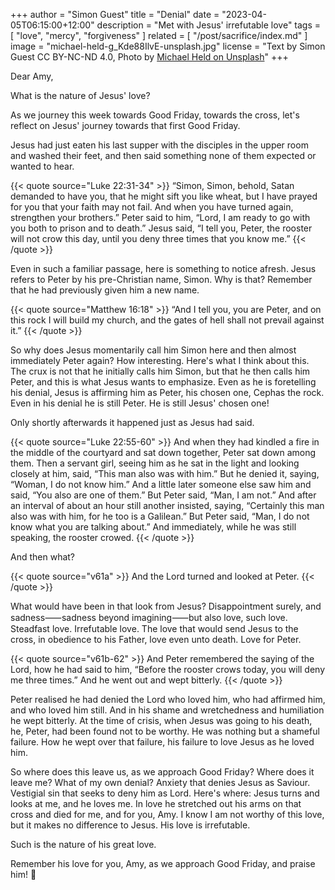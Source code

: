 +++
author = "Simon Guest"
title = "Denial"
date = "2023-04-05T06:15:00+12:00"
description = "Met with Jesus' irrefutable love"
tags = [ "love", "mercy", "forgiveness" ]
related = [ "/post/sacrifice/index.md" ]
image = "michael-held-g_Kde88IlvE-unsplash.jpg"
license = "Text by Simon Guest CC BY-NC-ND 4.0, Photo by [Michael Held on Unsplash](https://unsplash.com/photos/g_Kde88IlvE)"
+++

Dear Amy,

What is the nature of Jesus' love?

As we journey this week towards Good Friday, towards the cross, let's reflect on Jesus' journey towards that first Good Friday.

Jesus had just eaten his last supper with the disciples in the upper room and washed their feet, and then said something none of them expected or wanted to hear.

{{< quote source="Luke 22:31-34" >}}
“Simon, Simon, behold, Satan demanded to have you, that he might sift you like wheat, but I have prayed for you that your faith may not fail. And when you have turned again, strengthen your brothers.” Peter said to him, “Lord, I am ready to go with you both to prison and to death.” Jesus said, “I tell you, Peter, the rooster will not crow this day, until you deny three times that you know me.”
{{< /quote >}}

Even in such a familiar passage, here is something to notice afresh. Jesus refers to Peter by his pre-Christian name, Simon. Why is that? Remember that he had previously given him a new name.

{{< quote source="Matthew 16:18" >}}
“And I tell you, you are Peter, and on this rock I will build my church, and the gates of hell shall not prevail against it.”
{{< /quote >}}

So why does Jesus momentarily call him Simon here and then almost immediately Peter again? How interesting. Here's what I think about this. The crux is not that he initially calls him Simon, but that he then calls him Peter, and this is what Jesus wants to emphasize. Even as he is foretelling his denial, Jesus is affirming him as Peter, his chosen one, Cephas the rock. Even in his denial he is still Peter. He is still Jesus' chosen one!

Only shortly afterwards it happened just as Jesus had said.

{{< quote source="Luke 22:55-60" >}}
And when they had kindled a fire in the middle of the courtyard and sat down together, Peter sat down among them. Then a servant girl, seeing him as he sat in the light and looking closely at him, said, “This man also was with him.” But he denied it, saying, “Woman, I do not know him.” And a little later someone else saw him and said, “You also are one of them.” But Peter said, “Man, I am not.” And after an interval of about an hour still another insisted, saying, “Certainly this man also was with him, for he too is a Galilean.” But Peter said, “Man, I do not know what you are talking about.” And immediately, while he was still speaking, the rooster crowed.
{{< /quote >}}

And then what?

{{< quote source="v61a" >}}
And the Lord turned and looked at Peter.
{{< /quote >}}

What would have been in that look from Jesus? Disappointment surely, and sadness⸺sadness beyond imagining⸺but also love, such love. Steadfast love. Irrefutable love. The love that would send Jesus to the cross, in obedience to his Father, love even unto death. Love for Peter.

{{< quote source="v61b-62" >}}
And Peter remembered the saying of the Lord, how he had said to him, “Before the rooster crows today, you will deny me three times.” And he went out and wept bitterly.
{{< /quote >}}

Peter realised he had denied the Lord who loved him, who had affirmed him, and who loved him still. And in his shame and wretchedness and humiliation he wept bitterly. At the time of crisis, when Jesus was going to his death, he, Peter, had been found not to be worthy. He was nothing but a shameful failure. How he wept over that failure, his failure to love Jesus as he loved him.

So where does this leave us, as we approach Good Friday? Where does it leave me? What of my own denial? Anxiety that denies Jesus as Saviour. Vestigial sin that seeks to deny him as Lord. Here's where: Jesus turns and looks at me, and he loves me. In love he stretched out his arms on that cross and died for me, and for you, Amy. I know I am not worthy of this love, but it makes no difference to Jesus. His love is irrefutable.

Such is the nature of his great love.

Remember his love for you, Amy, as we approach Good Friday, and praise him! 🙏
